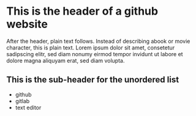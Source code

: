 # This is the header of a github website
After the header, plain text follows. Instead of describing abook or movie character, this is plain text.
Lorem ipsum dolor sit amet, consetetur sadipscing elitr, sed diam nonumy eirmod tempor invidunt ut labore et dolore magna aliquyam erat, sed diam volupta.

## This is the sub-header for the unordered list
* github
* gitlab
* text editor

